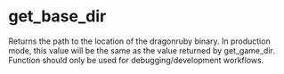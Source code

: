 # get_base_dir

Returns the path to the location of the dragonruby binary. In production mode, this value will be the same as the value returned by get_game_dir. Function should only be used for debugging/development workflows.
